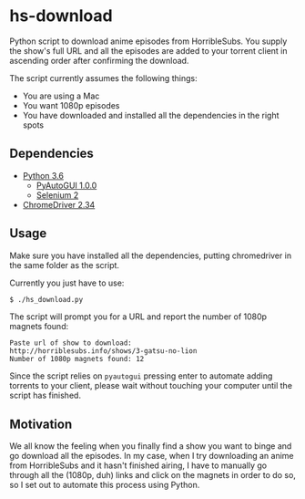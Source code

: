 # hs-download

Python script to download anime episodes from HorribleSubs. You supply the show's full URL and all the episodes are added to your torrent client in ascending order after confirming the download.

The script currently assumes the following things:
* You are using a Mac
* You want 1080p episodes
* You have downloaded and installed all the dependencies in the right spots

## Dependencies

* [Python 3.6](https://www.python.org/downloads/release/python-360/)
  * [PyAutoGUI 1.0.0](https://pyautogui.readthedocs.io/en/latest/install.html)
  * [Selenium 2](http://selenium-python.readthedocs.io/installation.html#downloading-python-bindings-for-selenium)
* [ChromeDriver 2.34](https://chromedriver.storage.googleapis.com/index.html?path=2.34/)

## Usage

Make sure you have installed all the dependencies, putting chromedriver in the same folder as the script.

Currently you just have to use:

``` bash
$ ./hs_download.py
```

The script will prompt you for a URL and report the number of 1080p magnets found:
``` shell
Paste url of show to download:
http://horriblesubs.info/shows/3-gatsu-no-lion
Number of 1080p magnets found: 12
```

Since the script relies on `pyautogui` pressing enter to automate adding torrents to your client, please wait without touching your computer until the script has finished.

## Motivation

We all know the feeling when you finally find a show you want to binge and go download all the episodes. In my case, when I try downloading an anime from HorribleSubs and it hasn't finished airing, I have to manually go through all the (1080p, duh) links and click on the magnets in order to do so, so I set out to automate this process using Python.
